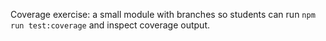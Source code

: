 Coverage exercise: a small module with branches so students can run `npm run test:coverage` and inspect coverage output.
